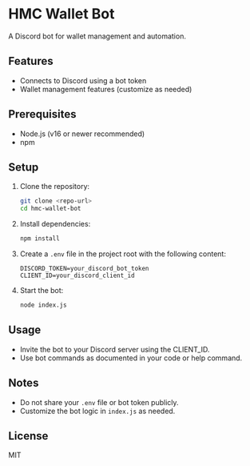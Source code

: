 # HMC Wallet Bot

A Discord bot for wallet management and automation.

## Features
- Connects to Discord using a bot token
- Wallet management features (customize as needed)

## Prerequisites
- Node.js (v16 or newer recommended)
- npm

## Setup
1. Clone the repository:
   ```sh
   git clone <repo-url>
   cd hmc-wallet-bot
   ```
2. Install dependencies:
   ```sh
   npm install
   ```
3. Create a `.env` file in the project root with the following content:
   ```env
   DISCORD_TOKEN=your_discord_bot_token
   CLIENT_ID=your_discord_client_id
   ```
4. Start the bot:
   ```sh
   node index.js
   ```

## Usage
- Invite the bot to your Discord server using the CLIENT_ID.
- Use bot commands as documented in your code or help command.

## Notes
- Do not share your `.env` file or bot token publicly.
- Customize the bot logic in `index.js` as needed.

## License
MIT

